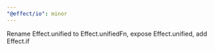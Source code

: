 ```yaml
---
"@effect/io": minor
---
```


Rename Effect.unified to Effect.unifiedFn, expose Effect.unified, add Effect.if

